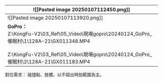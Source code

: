 | ![[Pasted image 20250107112450.png]]                                                                                                                                               |
| ---------------------------------------------------------------------------------------------------------------------------------------------------------------------------------- |
| ![[Pasted image 20250107113920.png]]                                                                                                                                               |
| **GoPro：**<br>Z:\KongFu-V2\03_Ref\05_Video\現場gopro\20240124_GoPro_催眠村\1\128A-21\GX011348.MP4<br><br>Z:\KongFu-V2\03_Ref\05_Video\現場gopro\20240124_GoPro_催眠村\2\128A-21\GX011183.MP4 |
對位需求：
碰撞點、肢體，以不超出時拍範圍為主。